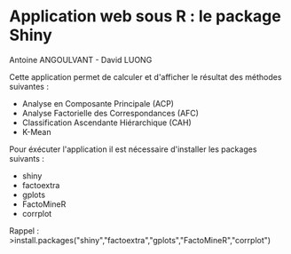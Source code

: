 # Application web sous R : le package Shiny

Antoine ANGOULVANT - David LUONG

Cette application permet de calculer et d'afficher le résultat des méthodes suivantes :
- Analyse en Composante Principale (ACP)
- Analyse Factorielle des Correspondances (AFC)
- Classification Ascendante Hiérarchique (CAH)
- K-Mean

Pour éxécuter l'application il est nécessaire d'installer les packages suivants :
- shiny
- factoextra
- gplots
- FactoMineR
- corrplot

Rappel : >install.packages("shiny","factoextra","gplots","FactoMineR","corrplot")
